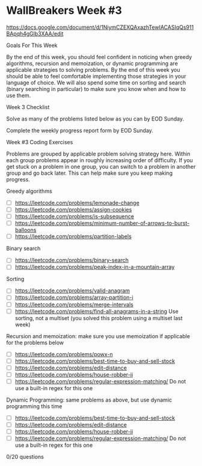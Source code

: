 # WallBreakers Week #3

https://docs.google.com/document/d/1NiymCZEXQAxazhTewIACASIqQs911BApqh4gGlb3XAA/edit

Goals For This Week

By the end of this week,  you should feel confident in noticing when greedy algorithms, recursion and memoization, or dynamic programming are applicable strategies to solving problems. By the end of this week you should be able to feel comfortable implementing those strategies in your language of choice. We will also spend some time on sorting and search (binary searching in particular) to make sure you know when and how to use them.

Week 3 Checklist

Solve as many of the problems listed below as you can by EOD Sunday.

Complete the weekly progress report form by EOD Sunday.

Week #3 Coding Exercises

Problems are grouped by applicable problem solving strategy here. Within each group problems appear in roughly increasing order of difficulty. If you get stuck on a problem in one group, you can switch to a problem in another group and go back later. This can help make sure you keep making progress.

Greedy algorithms
- [ ] https://leetcode.com/problems/lemonade-change
- [ ] https://leetcode.com/problems/assign-cookies
- [ ] https://leetcode.com/problems/is-subsequence
- [ ] https://leetcode.com/problems/minimum-number-of-arrows-to-burst-balloons
- [ ] https://leetcode.com/problems/partition-labels

Binary search
- [ ] https://leetcode.com/problems/binary-search
- [ ] https://leetcode.com/problems/peak-index-in-a-mountain-array

Sorting
- [ ] https://leetcode.com/problems/valid-anagram
- [ ] https://leetcode.com/problems/array-partition-i
- [ ] https://leetcode.com/problems/merge-intervals
- [ ] https://leetcode.com/problems/find-all-anagrams-in-a-string
Use sorting, not a multiset (you solved this problem using a multiset last week) 

Recursion and memoization: make sure you use memoization if applicable for the problems below
- [ ] https://leetcode.com/problems/powx-n
- [ ] https://leetcode.com/problems/best-time-to-buy-and-sell-stock
- [ ] https://leetcode.com/problems/edit-distance
- [ ] https://leetcode.com/problems/house-robber-ii
- [ ] https://leetcode.com/problems/regular-expression-matching/
Do not use a built-in regex for this one

Dynamic Programming: same problems as above, but use dynamic programming this time
- [ ] https://leetcode.com/problems/best-time-to-buy-and-sell-stock
- [ ] https://leetcode.com/problems/edit-distance
- [ ] https://leetcode.com/problems/house-robber-ii
- [ ] https://leetcode.com/problems/regular-expression-matching/
Do not use a built-in regex for this one

0/20 questions